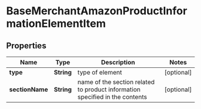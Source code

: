 # BaseMerchantAmazonProductInformationElementItem


## Properties

| Name | Type | Description | Notes |
|------------ | ------------- | ------------- | -------------|
**type** | **String** | type of element |[optional]|
**sectionName** | **String** | name of the section related to product information specified in the contents |[optional]|